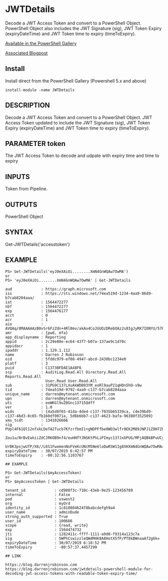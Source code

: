 # JWTDetails
Decode a JWT Access Token and convert to a PowerShell Object. 
PowerShell Object also includes the JWT Signature (sig), JWT Token Expiry (expiryDateTime) and JWT Token time to expiry (timeToExpiry).

[Available in the PowerShell Gallery](https://www.powershellgallery.com/packages/JWTDetails)

[Associated Blogpost](https://blog.darrenjrobinson.com/jwtdetails-powershell-module-for-decoding-jwt-access-tokens-with-readable-token-expiry-time/)

## Install
Install direct from the PowerShell Gallery (Powershell 5.x and above)
```
install-module -name JWTDetails
```

## DESCRIPTION

Decode a JWT Access Token and convert to a PowerShell Object.
JWT Access Token updated to include the JWT Signature (sig), JWT Token Expiry (expiryDateTime) and JWT Token time to expiry (timeToExpiry).

## PARAMETER token

The JWT Access Token to decode and udpate with expiry time and time to expiry

## INPUTS

Token from Pipeline.

## OUTPUTS

PowerShell Object

## SYNTAX 

Get-JWTDetails('accesstoken')

## EXAMPLE

```
PS> Get-JWTDetails('eyJ0eXAiOi........XmN4GnWQAw7OwMA')
or
PS> 'eyJ0eXAiOi........XmN4GnWQAw7OwMA' | Get-JWTDetails

aud             : https://graph.microsoft.com
iss             : https://sts.windows.net/74ea519d-1234-4aa9-86d9-b7cab8204aaa/
iat             : 1564472277
nbf             : 1564472277
exp             : 1564476177
acct            : 0
acr             : 1
aio             : AVQAq/8MAAAAAzB0vSr6FzZdn+4Rl0mv/akAo4CoJGUOzDRebOAz2s8IgJyRK7IONYU/57PHkLZYUswizziQS7QQ5l9w0DrqH4urxrexTpLbagQHvJlEaD6c=
amr             : {pwd, mfa}
app_displayname : Reporting
appid           : 2c29e80e-ec64-43f7-b07a-137ae9c1d70c
appidacr        : 1
ipaddr          : 1.129.1.112
name            : Darren J Robinson
oid             : 5fddc979-ef08-4947-abcd-2430bc1234e0
platf           : 3
puid            : C1373BFDAE1A48F6
scp             : AuditLog.Read.All Directory.Read.All Reports.Read.All       
                  User.Read User.Read.All
sub             : 31PG9C137LXuAkWDB93YM_eoRl9auP21qHOn5hO-s9w
tid             : 74ea519d-9792-4aa9-c137-b7cab8204aaa
unique_name     : darren@mytenant.onmicrosoft.com
upn             : darren@mytenant.onmicrosoft.com
uti             : eoWKGl9uZ0Gnc13715Qdff
ver             : 1.0
wids            : {4a5d8f65-41da-4de4-c137-f035b65339ca, c4e39bd9-c137-46d3-8c65-fb160df0071a, 5d6b6bb7-c137-4623-bafa-96380f352509}
xms_tcdt        : 1341026666
sig             : PUpl4F61Ql12nfxkLDeTA2Tucb7KfzrfbmI1+gNDPFfbe8WD3wlfr0EK2M89JNPJ1Z8H7Z8/JVU9Jbat2u+657D8IM81+NhnCpMvEWyC5565ZmIgE3vQKlBK3wD24kSzEFj6J2yL 
                  Zou1u/NrBvEakiiZdCJRKOB9nf4/euHHfYJNSKtPhLiPImyc137JxbPUG/MPjAQBkBPuUCyYtmFoBynGvsoSVvzZ6JQS5O2nxZPAqOFUzj5q3fjhh/oqPpu/6Qw1bdt3O37HgMLn 
                  UrBK3psjwUfP/X6//L6S1FwomenNoFVeKcUNcM5Ne6loDwRSW1Ig8XHXmN4GnWQAw7OwMA==
expiryDateTime  : 30/07/2019 6:42:57 PM
timeToExpiry    : -00:32:56.1103767

## EXAMPLE

PS> Get-JWTDetails($myAccessToken)
or 
PS> $myAccessToken | Get-JWTDetails

tenant_id             : cd988f3c-710c-43eb-9e25-123456789
internal              : False
pod                   : uswest2
org                   : myOrd
identity_id           : 1c818084624f8babcdefgh9a4
user_name             : adminDude
strong_auth_supported : True
user_id               : 100666
scope                 : {read, write}
exp                   : 1564474732
jti                   : 1282411c-ffff-1111-a9d0-f9314a123c7a
sig                   : SWPhCswizzleQWdM4K8A8HotX5fP/PT8kBWnaaAf2g6k=
expiryDateTime        : 30/07/2019 6:18:52 PM
timeToExpiry          : -00:57:37.4457299

## LINK

https://blog.darrenjrobinson.com 
https://blog.darrenjrobinson.com/jwtdetails-powershell-module-for-decoding-jwt-access-tokens-with-readable-token-expiry-time/ 

```
